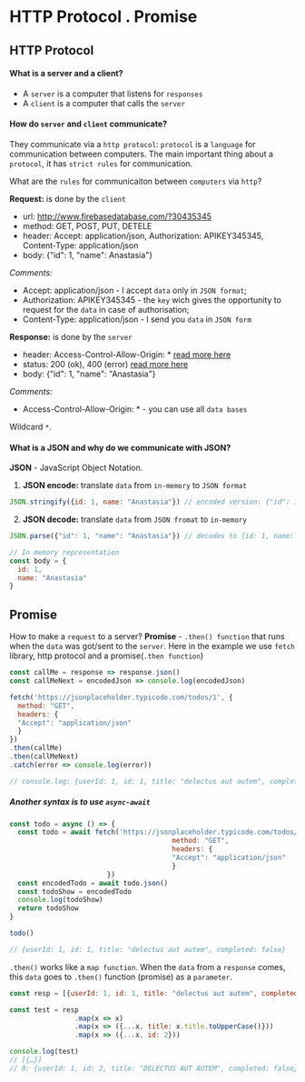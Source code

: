 # HTTP Protocol . Promise

## HTTP Protocol

#### What is a server and a client?

- A `server` is a computer that listens for `responses`
- A `client` is a computer that calls the `server`

#### How do `server` and `client` communicate?
They communicate via a `http protocol`: `protocol` is a `language` for communication between computers. The main important thing about a `protocol`, it has `strict rules` for communication.

What are the `rules` for communicaiton between `computers` via `http`?

**Request:** is done by the `client`

- url: http://www.firebasedatabase.com/?30435345
- method: GET, POST, PUT, DETELE
- header: Accept: application/json, Authorization: APIKEY345345, Content-Type: application/json 
- body: {"id": 1, "name": Anastasia"}

*Comments:*

+ Accept: application/json - I accept `data` only in `JSON format`; 
+ Authorization: APIKEY345345 - the `key` wich gives the opportunity to request for the `data` in case of authorisation; 
+ Content-Type: application/json - I send you `data` in `JSON form`

**Response:** is done by the `server`

- header: Access-Control-Allow-Origin: * [read more here](https://developer.mozilla.org/en-US/docs/Web/HTTP/CORS)
- status: 200 (ok), 400 (error) [read more here](https://developer.mozilla.org/en-US/docs/Web/HTTP/Status)
- body: {"id": 1, "name": "Anastasia"}

*Comments:*

+ Access-Control-Allow-Origin: * - you can use all `data bases`

Wildcard `*`.


#### What is a JSON and why do we communicate with JSON?

**JSON** - JavaScript Object Notation.

1. **JSON encode:** translate `data` from `in-memory` to `JSON format`

```js
JSON.stringify({id: 1, name: "Anastasia"}) // encoded version: {"id": 1, "name": "Anastasia"}
```

2. **JSON decode:** translate `data` from `JSON fromat` to `in-memory`

```js
JSON.parse({"id": 1, "name": "Anastasia"}) // decodes to {id: 1, name: "Anastasia"}

// In memory representation
const body = {
  id: 1,
  name: "Anastasia"
}
```

## Promise

How to make a `request` to a server? **Promise** - `.then() function` that runs when the `data` was got/sent to the `server`. Here in the example we use `fetch` library, http protocol and a promise(`.then function`)

```js
const callMe = response => response.json()
const callMeNext = encodedJson => console.log(encodedJson)

fetch('https://jsonplaceholder.typicode.com/todos/1', {
  method: "GET",
  headers: {
  "Accept": "application/json"
  }
})
.then(callMe)
.then(callMeNext)
.catch(error => console.log(error))

// console.log: {userId: 1, id: 1, title: "delectus aut autem", completed: false}
```

##### Another syntax is to use `async-await`

```js
const todo = async () => {
  const todo = await fetch('https://jsonplaceholder.typicode.com/todos/1', {
  										method: "GET",
  										headers: {
  										"Accept": "application/json"
  										}
						})
  const encodedTodo = await todo.json()
  const todoShow = encodedTodo
  console.log(todoShow)
  return todoShow 
}

todo()

// {userId: 1, id: 1, title: "delectus aut autem", completed: false}
```

`.then()` works like a `map function`. When the `data` from a `response` comes, this `data` goes to `.then()` function (promise) as a `parameter`. 

```js
const resp = [{userId: 1, id: 1, title: "delectus aut autem", completed: false}]

const test = resp
				.map(x => x)
				.map(x => ({...x, title: x.title.toUpperCase()}))
				.map(x => ({...x, id: 2}))

console.log(test)
// [{…}]
// 0: {userId: 1, id: 2, title: "DELECTUS AUT AUTEM", completed: false}

```




















